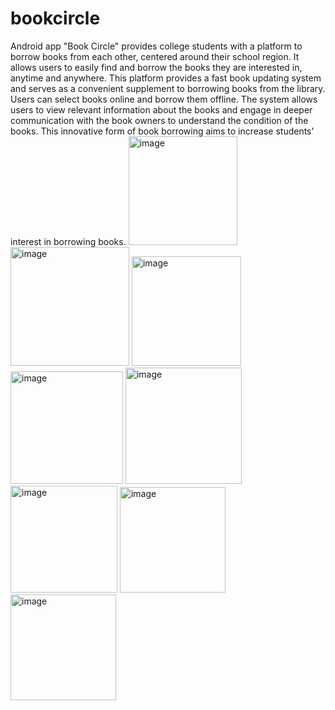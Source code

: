 # bookcircle
Android app
"Book Circle" provides college students with a platform to borrow books from each other, centered around their school region. It allows users to easily find and borrow the books they are interested in, anytime and anywhere. This platform provides a fast book updating system and serves as a convenient supplement to borrowing books from the library. Users can select books online and borrow them offline. The system allows users to view relevant information about the books and engage in deeper communication with the book owners to understand the condition of the books. This innovative form of book borrowing aims to increase students' interest in borrowing books.
<img width="174" alt="image" src="https://github.com/libomun/bookcircle/assets/99610621/37e02cae-4ebe-4825-8baa-6fa01fb003d3">
<img width="190" alt="image" src="https://github.com/libomun/bookcircle/assets/99610621/4ee21be7-5418-48f4-a809-fea297f366c4">
<img width="175" alt="image" src="https://github.com/libomun/bookcircle/assets/99610621/cbb0f714-446f-4ccc-8add-efebf14b7a6f">
<img width="180" alt="image" src="https://github.com/libomun/bookcircle/assets/99610621/04b79d0d-1dc8-4ad0-96c4-f731c5b2c6c0">
<img width="186" alt="image" src="https://github.com/libomun/bookcircle/assets/99610621/608eb9a8-24e0-44db-b92c-2ace17a49a80">
<img width="171" alt="image" src="https://github.com/libomun/bookcircle/assets/99610621/f634e57a-ab1f-413d-b078-5a1a3ca330d6">
<img width="169" alt="image" src="https://github.com/libomun/bookcircle/assets/99610621/f85bb07e-59a9-4068-ad70-b297abb06582">
<img width="169" alt="image" src="https://github.com/libomun/bookcircle/assets/99610621/df6c4007-06bf-45c1-a252-66d19dc50378">
